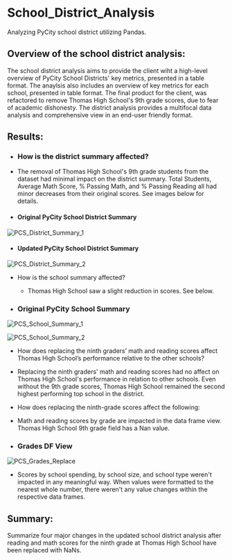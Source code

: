 # School_District_Analysis
Analyzing PyCity school district utilizing Pandas. 
## Overview of the school district analysis:
The school district analysis aims to provide the client wiht a high-level overview of PyCity School Districts' key metrics, presented in a table format. The anaylsis also includes an overview of key metrics for each school, presented in table format. The final product for the client, was refactored to remove Thomas High School's 9th grade scores, due to fear of academic dishonesty. The district analysis provides a multifocal data analysis and comprehensive view in an end-user friendly format. 

## Results:
* ### How is the district summary affected?
 * The removal of Thomas High School's 9th grade students from the dataset had minimal impact on the district summary. Total Students, Average Math Score, % Passing Math, and % Passing Reading all had minor decreases from their original scores. See images below for details. 

  * #### Original PyCity School District Summary

![PCS_District_Summary_1](https://github.com/worksm/School_District_Analysis/blob/70b122487fe070c1ad940565d68027b51125c04d/School_District_Analysis/Resources/PCS_District_Summary_1.png)

  * #### Updated PyCity School District Summary

![PCS_District_Summary_2](https://github.com/worksm/School_District_Analysis/blob/102b103ebe3f393a1bbeba57cc69a40eab6fea90/School_District_Analysis/Resources/PCS_District_Summary_2.png)

* How is the school summary affected?
  * Thomas High School saw a slight reduction in scores. See below. 
 
 * ### Original PyCity School Summary
![PCS_School_Summary_1](https://github.com/worksm/School_District_Analysis/blob/0c2252bb5e6743a775f0032ddcc5a4f0e06a4a2e/School_District_Analysis/Resources/PCS_School_Summary_1.png)

![PCS_School_Summary_2](https://github.com/worksm/School_District_Analysis/blob/37242cf421b8e4911240ce6e3bc593295654a322/School_District_Analysis/Resources/PCS_School_Summary_2.png)

* How does replacing the ninth graders’ math and reading scores affect Thomas High School’s performance relative to the other schools?
 * Replacing the ninth graders' math and reading scores had no affect on Thomas High School's performance in relation to other schools. Even without the 9th grade scores, Thomas High School remained the second highest performing top school in the district. 

* How does replacing the ninth-grade scores affect the following:
 * Math and reading scores by grade are impacted in the data frame view. Thomas High School 9th grade field has a Nan value. 

 * ### Grades DF View
![PCS_Grades_Replace](https://github.com/worksm/School_District_Analysis/blob/58b2b725a09713db5c5c8980d0395a3410b257c1/School_District_Analysis/Resources/PCS_Grades_Replace.png)

* Scores by school spending, by school size, and school type weren't impacted in any meaningful way. When values were formatted to the nearest whole number, there weren't any value changes within the respective data frames. 

## Summary: 
Summarize four major changes in the updated school district analysis after reading and math scores for the ninth grade at Thomas High School have been replaced with NaNs.

